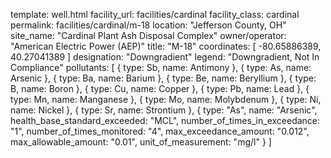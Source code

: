 template: well.html
facility_url: facilities/cardinal
facility_class: cardinal
permalink: facilities/cardinal/m-18
location: "Jefferson County, OH"
site_name: "Cardinal Plant Ash Disposal Complex"
owner/operator: "American Electric Power (AEP)"
title: "M-18"
coordinates: [
  -80.65886389,
  40.27041389
]
designation: "Downgradient"
legend: "Downgradient, Not In Compliance"
pollutants: [
{
  type: Sb,
  name: Antimony
},
{
  type: As,
  name: Arsenic
},
{
  type: Ba,
  name: Barium
},
{
  type: Be,
  name: Beryllium
},
{
  type: B,
  name: Boron
},
{
  type: Cu,
  name: Copper
},
{
  type: Pb,
  name: Lead
},
{
  type: Mn,
  name: Manganese
},
{
  type: Mo,
  name: Molybdenum
},
{
  type: Ni,
  name: Nickel
},
{
  type: Sr,
  name: Strontium
},
{
  type: "As",
  name: "Arsenic",
  health_base_standard_exceeded: "MCL",
  number_of_times_in_exceedance: "1",
  number_of_times_monitored: "4",
  max_exceedance_amount: "0.012",
  max_allowable_amount: "0.01",
  unit_of_measurement: "mg/l"
  }
]
